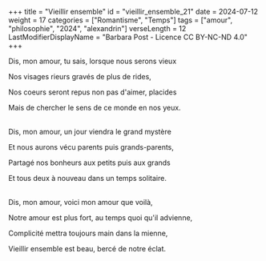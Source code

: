 +++
title = "Vieillir ensemble"
id = "vieillir_ensemble_21"
date = 2024-07-12
weight = 17
categories = ["Romantisme", "Temps"]
tags = ["amour", "philosophie", "2024", "alexandrin"]
verseLength = 12
LastModifierDisplayName = "Barbara Post - Licence CC BY-NC-ND 4.0"
+++

Dis, mon amour, tu sais, lorsque nous serons vieux

Nos visages rieurs gravés de plus de rides,

Nos coeurs seront repus non pas d'aimer, placides

Mais de chercher le sens de ce monde en nos yeux.

 \
Dis, mon amour, un jour viendra le grand mystère

Et nous aurons vécu parents puis grands-parents,

Partagé nos bonheurs aux petits puis aux grands

Et tous deux à nouveau dans un temps solitaire.

 \
Dis, mon amour, voici mon amour que voilà,

Notre amour est plus fort, au temps quoi qu'il advienne,

Complicité mettra toujours main dans la mienne,

Vieillir ensemble est beau, bercé de notre éclat.
